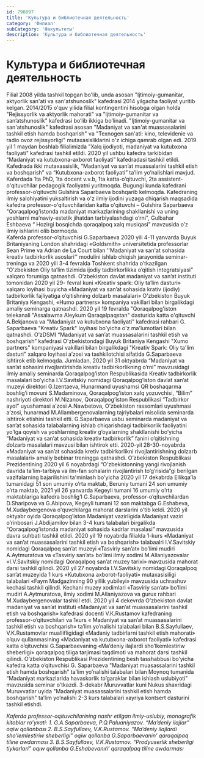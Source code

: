 ```yaml
---
id: 798097
title: 'Культура и библиотечная деятельность'
category: 'Филиал'
subCategory: 'Факультеты'
description: 'Культура и библиотечная деятельность'
---
```


# Культура и библиотечная деятельность

Filial 2008 yilda tashkil topgan bo'lib, unda asosan "Ijtimoiy-gumanitar, aktyorlik san'ati va san'atshunoslik" kafedrasi 2014 yilgacha faoliyat yuritib kelgan. 2014/2015 o'quv yilida filial kontingentini hisobga olgan holda "Rejissyorlik va aktyorlik mahorati" va "Ijtimoiy-gumanitar va san’atshunoslik" kafedrasi bo’lib ikkiga bo’linadi.
"Ijtimoiy-gumanitar va san'atshunoslik" kafedrasi asosan "Madaniyat va san'at muassasalarini tashkil etish hamda boshqarish" va "Texnogen san'ati: kino, televidenie va radio ovoz rejissyorligi" mutaxasisliklarini o'z ichiga qamrab olgan edi. 
2019 yil 1 maydan boshlab filialimizda "Xalq ijodiyoti, madaniyat va kutubxona faoliyati" kafedrasi tashkil etildi. 2020 yil ushbu kafedra tarkibidan “Madaniyat va kutubxona-axborot faoliyati” kafedradasi tashkil etildi. Kafedrada ikki mutaxassislik, “Madaniyat va san’at muassalarini tashkil etish va boshqarish” va “Kutubxona-axborot faoliyati” ta’lim yo’nalishlari mavjud. Kaferdada 1ta PhD, 1ta docent v.v.b, 1ta katta-o’qituvchi, 2ta assistent-o'qituvchilar pedagogik faoliyatni yuritmoqda. Bugungi kunda kafedrani  professor-o’qituvchi Gulshira  Saparbaeva boshqarib kelmoqda.
Kafedraning ilmiy salohiyatini yuksaltirish va o'z ilmiy ijodini yuzaga chiqarish maqsadida kafedra professor-o'qituvchilaridan katta o'qituvchi – Gulshira Saparbaeva "Qoraqalpog’istonda madaniyat markazlarining shakllanishi va uning yoshlarni ma’naviy-estetik jihatdan tarbiyalashdagi o’rni", Gulbahar Eshbaeva “ Hozirgi bosqichda qoraqalpoq xalq musiqasi” mavzusida o’z ilmiy ishlarini olib bormoqda.     
Kaferda professor-o’qituvchisi G.Saparbaeva 2020 yili 4-11 yanvarda Buyuk Britaniyaning London shahridagi   «Goldsmith» universitetida professorlar Sean Prime va Adrian de La Court bilan ''Madaniyat va san'at sohasida kreativ tadbirkorlik asoslari'' modulini ishlab chiqish jarayonida seminar-treninga va  2020 yili 3-4 fevralda Toshkent shahrida o’tkazilgan “O’zbekiston Oliy ta’lim tizimida ijodiy tadbirkorlikka o’qitish integratsiyasi” xalqaro forumiga qatnashdi.
O’zbekiston davlat madaniyat va san’at instituti tomonidan 2020 yil 29- fevral kuni «Kreativ spark: Oliy ta’lim dasturi» xalqaro loyihasi buyicha «Madaniyat va san’at sohasida krativ (ijodiy) tadbirkorlik fajliyatiga o’qitishning dolzarb masalalari» O’zbekiston Buyuk Britaniya Kengashi, «Humo partners» kompaniya vakillari bilan birgalikdagi amaliy seminarga qatnashdi.
2020 yil 19 fevralda "Qoraqalpog'iston telekanali "Assalawma Aleykum Qaraqalpaqstan" dasturida katta o'qituvchi A.Bekjanova va "Madaniyat va kutubxona faoliyati" kafedrasi rahbari G. Saparbaeva "Kreativ Spark" loyihasi bo'yicha o'z ma'lumotlari bilan qatnashdi.
O’zDSMI “Madaniyat va san’at muassasalarini tashkil etish va boshqarish” kafedrasi O'zbekistondagi Buyuk Britaniya Kengashi "Xumo partners" kompaniyasi vakillari bilan birgalikdagi "Kreativ Spark: Oliy ta'lim dasturi" xalqaro loyihasi a’zosi va tashkilotchisi sifatida G.Saparbaeva ishtirok etib kelmoqda.
Jumladan, 2020 yil 31 oktyabrda “Madaniyat va san’at sohasini rivojlantirishda kreativ tadbirkorlikning o’rni” mavzusidagi ilmiy amaliy seminarda Qoraqalpog’iston Respublikasida  Kreativ tadbirkorlik masalalari bo’yicha I.V.Savitskiy nomidagi Qoraqalpog’iston davlat san’at muzeyi direktori G.Izentaeva, Hunarmand uyushamsi QR boshaqarma boshlig’i movuni S.Madaminova, Qoraqalpog’iston xalq yozuvchisi, “Bilim” nashriyoti direktori M.Nizanov, Qoraqalpog’iston Respublikasi “Tadbirkor ayol” uyushamasi a’zosi A.Nawbetova, O’zbekiston rassomlari uyushmasi a’zosi, hunarmad M.Allambergenovalarning tajriybalari misolida seminarda ishtirok etishini tashkil etti. G.Saparbaeva usbu seminarda madaniyat va san’at sohasida talabalarning ishlab chiqarishdagi tadbirkorlik faoliyatini yo’lga qoyish va yoshlarning kreativ g’oyalarning shakllanishi bo’yicha “Madaniyat va san’at sohasida kreativ tadbirkorlik” fanini o’qitishning dolzarb masalalari mavzusi bilan ishtirok etti.
2020-yil 28-30-noyabrda «Маdaniyat va san’at sohasida kretiv tadbirkorlikni rivojlantirishning dolzarb masalalari» amaliy bebinar treningga qatnashdi.
O’zbekiston Respublikasi Prezidentining 2020 yil 6 noyabrdagi “O’zbekistonning yangi rivojlanish davrida ta’lim-tarbiya va ilm-fan sohalarin rivojlantirish to’g’risida”gi  berilgan vazifalarning bajarilishini ta'minlash bo'yicha 2020 yil 17 dekabrda Ellikqa’la tumanidagi 51 son umumiy o’rta maktab, Beruniy tumani 24 son umumiy o’rta maktab, 2021 yil 26 yanvarda Kegeyli tumani 16  umumiy o’rta maktablariga  kafedra boshlig’I G.Saparbaeva, professor-o’qituvchilardan D.Sharipova va G.Abipova, Kegeyli tumani 12 son maktabga G.Eshabeva, M.Xudaybergenova o'quvchilarga mahorat darslarini o’tib keldi.
2020 yil oktyabr oyida Qoraqalpog’iston Madaniyat vazirligida Madaniyat vaziri o’rinbosari J.Abdijamilov bilan 3-4 kurs talabalari birgalikda “Qoraqalpog’istonda madaniyat sohasida kadrlar masalasi” mavzusida davra suhbati tashkil etildi. 
2020 yil 19 noyabrda filialda 1-kurs «Мadaniyat va san’at muassasalarini tashkil etish va boshqarish»  talabaalri I.V.Savitskiy nomidagi Qoraqalpoq san’at muzeyi «Tasviriy san’at» bo’limi mudiri A.Aytmuratova va «Tasviriy san’at» bo’limi ilmiy xodimi M.Allaniyazovalar «I.V.Savitskiy nomidagi Qoraqalpoq san’at muzey tarixi» mavzusida mahorat darsi tashkil qilindi.
2020 yil 27 noyabrda I.V.Savitskiy nomidagi Qoraqalpoq san’at muzeyida 1 kurs «Kutubxona axborot-faoliyati» mutaxasisiligi talabalari «Faym Маdgazinning 90 yillik yubileyi» mavzusida uchrashuv kechasi tashkil qilindi. Kechani  muzey xodimlari  «Tasviriy san’at» bo’limi mudiri А.Aytmuratova, ilmiy xodimi M.Аllaniyazova va gurux rahbari М.Хudaybergenovalar tashkil etdi.
2020 yil 4 dekevrda O’zbekiston davlat madaniyat va san’at instituti «Madaniyat va san’at muassasalarini tashkil etish va boshqarish» kafedrasi docenti V.К.Rustamov kafedraning professor-o’qituvchilari va 1кurs « Madaniyat va san’at muassasalarini tashkil etish va boshqarish» ta’lim yo’nalishi  talabalari bilan B.S.Sayfullaev, V.K.Rustamovlar muallifligidagi  «Madaniy tadbirlarni tashkil etish mahorati» o’quv qullanmasining  «Madaniyat va kutubxona-axborot faoliyati»  kafedrasi katta o’qituvchisi G.Saparbaevaning «Ma’deniy ilajlardi sho’lkemlestiriw sheberligi» qoraqalpoq tiliga tarjimasi taqdimoti va mahorat darsi tashkil qilindi. 
O’zbekiston Respublikasi Prezidentining besh tasshabbusi bo’yicha kafedra katta o’qituvchisi G. Saparbaeva "Madaniyat muasassalarini tashkil etish hamda boshqarish" ta’lim yo’nalishi talabalari bilan Moynoq tumanida “Madaniyat markazlarida havaskorlik to’garaklar bilan ishlash uslubiyoti” mavzusida seminar o’tkazdi. 3-dekabr Muruvvatlar kuni Nukus shaxridagi Muruvvatlar uyida "Madaniyat muasassalarini tashkil etish hamda boshqarish" ta’lim yo’nalishi 2-3 kurs talabalari xayriya kontsert dasturini tashkil etishdi.

_Kaferda professor-oqituvchilarining nashr etilgan ilmiy-uslubiy, monografik kitoblar ro’yxati:_
_1. G.A.Saparbaeva, P.Q.Paluaniyazov. “Ma’deniy ilajlar” oqiw qollanbası_
_2. B.S.Sayfullaev, V.K.Rustamov. “Ma’deniy ilajlardi sho’lemlestiriw sheberligi” oqiw qollanba G.Saparbaevanin’ qaraqalpaq tiline awdarması_
_3. B.S.Sayfullaev, V.K.Rustamov. “Prodyuserlik sheberligi tiykarlari” oqıw qollanba G.Eshabevanıń’ qaraqalpaq tiline awdarması_
